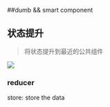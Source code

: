 
##dumb && smart component





## 状态提升
> 将状态提升到最近的公共组件

![](http://ohbzayk4i.bkt.clouddn.com/17-11-26/63476144.jpg)



### reducer
store: store the data

